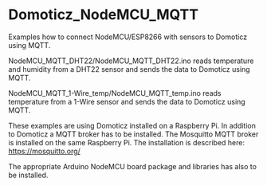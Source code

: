 # Domoticz_NodeMCU_MQTT
Examples how to connect NodeMCU/ESP8266 with sensors to Domoticz using MQTT.

NodeMCU_MQTT_DHT22/NodeMCU_MQTT_DHT22.ino reads temperature and humidity from a DHT22 sensor and sends the data to Domoticz using MQTT.

NodeMCU_MQTT_1-Wire_temp/NodeMCU_MQTT_temp.ino reads temperature from a 1-Wire sensor and sends the data to Domoticz using MQTT.

These examples are using Domoticz installed on a Raspberry Pi.
In addition to Domoticz a MQTT broker has to be installed.
The Mosquitto MQTT broker is installed on the same Raspberry Pi.
The installation is described here: https://mosquitto.org/

The appropriate Arduino NodeMCU board package and libraries has also to be installed.
